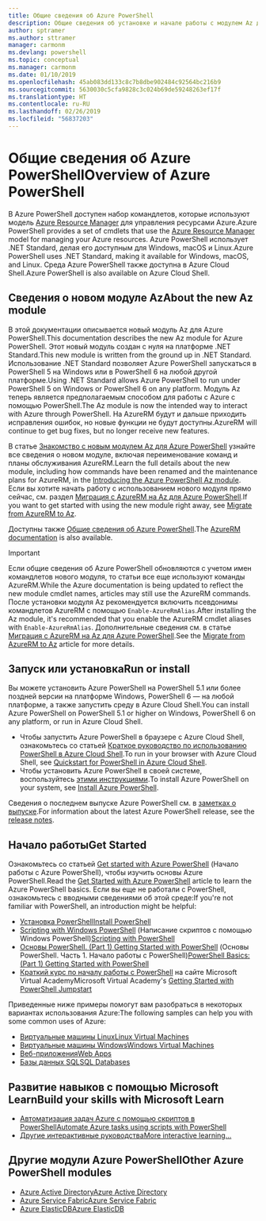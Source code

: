 ```yaml
---
title: Общие сведения об Azure PowerShell
description: Общие сведения об установке и начале работы с модулем Az для Azure PowerShell.
author: sptramer
ms.author: sttramer
manager: carmonm
ms.devlang: powershell
ms.topic: conceptual
ms.manager: carmonm
ms.date: 01/10/2019
ms.openlocfilehash: 45ab083dd133c8c7b8dbe902484c92564bc216b9
ms.sourcegitcommit: 5630030c5cfa9828c3c024b69de59248263ef17f
ms.translationtype: HT
ms.contentlocale: ru-RU
ms.lasthandoff: 02/26/2019
ms.locfileid: "56837203"
---
```

# <a name="overview-of-azure-powershell"></a><span data-ttu-id="46b9c-103">Общие сведения об Azure PowerShell</span><span class="sxs-lookup"><span data-stu-id="46b9c-103">Overview of Azure PowerShell</span></span>

<span data-ttu-id="46b9c-104">В Azure PowerShell доступен набор командлетов, которые используют модель [Azure Resource Manager](/azure/azure-resource-manager/resource-group-overview) для управления ресурсами Azure.</span><span class="sxs-lookup"><span data-stu-id="46b9c-104">Azure PowerShell provides a set of cmdlets that use the [Azure Resource Manager](/azure/azure-resource-manager/resource-group-overview) model for managing your Azure resources.</span></span> <span data-ttu-id="46b9c-105">Azure PowerShell использует .NET Standard, делая его доступным для Windows, macOS и Linux.</span><span class="sxs-lookup"><span data-stu-id="46b9c-105">Azure PowerShell uses .NET Standard, making it available for Windows, macOS, and Linux.</span></span>
<span data-ttu-id="46b9c-106">Среда Azure PowerShell также доступна в Azure Cloud Shell.</span><span class="sxs-lookup"><span data-stu-id="46b9c-106">Azure PowerShell is also available on Azure Cloud Shell.</span></span>

## <a name="about-the-new-az-module"></a><span data-ttu-id="46b9c-107">Сведения о новом модуле Az</span><span class="sxs-lookup"><span data-stu-id="46b9c-107">About the new Az module</span></span>

<span data-ttu-id="46b9c-108">В этой документации описывается новый модуль Az для Azure PowerShell.</span><span class="sxs-lookup"><span data-stu-id="46b9c-108">This documentation describes the new Az module for Azure PowerShell.</span></span> <span data-ttu-id="46b9c-109">Этот новый модуль создан с нуля на платформе .NET Standard.</span><span class="sxs-lookup"><span data-stu-id="46b9c-109">This new module is written from the ground up in .NET Standard.</span></span> <span data-ttu-id="46b9c-110">Использование .NET Standard позволяет Azure PowerShell запускаться в PowerShell 5 на Windows или в PowerShell 6 на любой другой платформе.</span><span class="sxs-lookup"><span data-stu-id="46b9c-110">Using .NET Standard allows Azure PowerShell to run under PowerShell 5 on Windows or PowerShell 6 on any platform.</span></span> <span data-ttu-id="46b9c-111">Модуль Az теперь является предполагаемым способом для работы с Azure с помощью PowerShell.</span><span class="sxs-lookup"><span data-stu-id="46b9c-111">The Az module is now the intended way to interact with Azure through PowerShell.</span></span>
<span data-ttu-id="46b9c-112">На AzureRM будут и дальше приходить исправления ошибок, но новые функции не будут доступны.</span><span class="sxs-lookup"><span data-stu-id="46b9c-112">AzureRM will continue to get bug fixes, but no longer receive new features.</span></span>

<span data-ttu-id="46b9c-113">В статье [Знакомство с новым модулем Az для Azure PowerShell](new-azureps-module-az.md) узнайте все сведения о новом модуле, включая переименование команд и планы обслуживания AzureRM.</span><span class="sxs-lookup"><span data-stu-id="46b9c-113">Learn the full details about the new module, including how commands have been renamed and the maintenance plans for AzureRM, in the [Introducing the Azure PowerShell Az module](new-azureps-module-az.md).</span></span> <span data-ttu-id="46b9c-114">Если вы хотите начать работу с использованием нового модуля прямо сейчас, см. раздел [Миграция с AzureRM на Az для Azure PowerShell](migrate-from-azurerm-to-az.md).</span><span class="sxs-lookup"><span data-stu-id="46b9c-114">If you want to get started with using the new module right away, see [Migrate from AzureRM to Az](migrate-from-azurerm-to-az.md).</span></span>

<span data-ttu-id="46b9c-115">Доступны также [Общие сведения об Azure PowerShell](/powershell/azure/azurerm).</span><span class="sxs-lookup"><span data-stu-id="46b9c-115">The [AzureRM documentation](/powershell/azure/azurerm) is also available.</span></span>

> [!IMPORTANT]
>
> <span data-ttu-id="46b9c-116">Если общие сведения об Azure PowerShell обновляются с учетом имен командлетов нового модуля, то статьи все еще используют команды AzureRM.</span><span class="sxs-lookup"><span data-stu-id="46b9c-116">While the Azure documentation is being updated to reflect the new module cmdlet names, articles may still use the AzureRM commands.</span></span> <span data-ttu-id="46b9c-117">После установки модуля Az рекомендуется включить псевдонимы командлетов AzureRM с помощью `Enable-AzureRmAlias`.</span><span class="sxs-lookup"><span data-stu-id="46b9c-117">After installing the Az module, it's recommended that you enable the AzureRM cmdlet aliases with `Enable-AzureRmAlias`.</span></span> <span data-ttu-id="46b9c-118">Дополнительные сведения см. в статье [Миграция с AzureRM на Az для Azure PowerShell](migrate-from-azurerm-to-az.md).</span><span class="sxs-lookup"><span data-stu-id="46b9c-118">See the [Migrate from AzureRM to Az](migrate-from-azurerm-to-az.md) article for more details.</span></span>

## <a name="run-or-install"></a><span data-ttu-id="46b9c-119">Запуск или установка</span><span class="sxs-lookup"><span data-stu-id="46b9c-119">Run or install</span></span>

<span data-ttu-id="46b9c-120">Вы можете установить Azure PowerShell на PowerShell 5.1 или более поздней версии на платформе Windows, PowerShell 6 — на любой платформе, а также запустить среду в Azure Cloud Shell.</span><span class="sxs-lookup"><span data-stu-id="46b9c-120">You can install Azure PowerShell on PowerShell 5.1 or higher on Windows, PowerShell 6 on any platform, or run in Azure Cloud Shell.</span></span>

* <span data-ttu-id="46b9c-121">Чтобы запустить Azure PowerShell в браузере с Azure Cloud Shell, ознакомьтесь со статьей [Краткое руководство по использованию PowerShell в Azure Cloud Shell](/azure/cloud-shell/quickstart-powershell).</span><span class="sxs-lookup"><span data-stu-id="46b9c-121">To run in your browser with Azure Cloud Shell, see [Quickstart for PowerShell in Azure Cloud Shell](/azure/cloud-shell/quickstart-powershell).</span></span>
* <span data-ttu-id="46b9c-122">Чтобы установить Azure PowerShell в своей системе, воспользуйтесь [этими инструкциями](install-az-ps.md).</span><span class="sxs-lookup"><span data-stu-id="46b9c-122">To install Azure PowerShell on your system, see [Install Azure PowerShell](install-az-ps.md).</span></span>

<span data-ttu-id="46b9c-123">Сведения о последнем выпуске Azure PowerShell см. в [заметках о выпуске](release-notes-azureps.md).</span><span class="sxs-lookup"><span data-stu-id="46b9c-123">For information about the latest Azure PowerShell release, see the [release notes](release-notes-azureps.md).</span></span>

## <a name="get-started"></a><span data-ttu-id="46b9c-124">Начало работы</span><span class="sxs-lookup"><span data-stu-id="46b9c-124">Get Started</span></span>

<span data-ttu-id="46b9c-125">Ознакомьтесь со статьей [Get started with Azure PowerShell](get-started-azureps.md) (Начало работы с Azure PowerShell), чтобы изучить основы Azure PowerShell.</span><span class="sxs-lookup"><span data-stu-id="46b9c-125">Read the [Get Started with Azure PowerShell](get-started-azureps.md) article to learn the Azure PowerShell basics.</span></span> <span data-ttu-id="46b9c-126">Если вы еще не работали с PowerShell, ознакомьтесь с вводными сведениями об этой среде:</span><span class="sxs-lookup"><span data-stu-id="46b9c-126">If you're not familiar with PowerShell, an introduction might be helpful:</span></span>

* [<span data-ttu-id="46b9c-127">Установка PowerShell</span><span class="sxs-lookup"><span data-stu-id="46b9c-127">Install PowerShell</span></span>](/powershell/scripting/install/installing-powershell)
* <span data-ttu-id="46b9c-128">[Scripting with Windows PowerShell](/powershell/scripting/powershell-scripting) (Написание скриптов с помощью Windows PowerShell)</span><span class="sxs-lookup"><span data-stu-id="46b9c-128">[Scripting with PowerShell](/powershell/scripting/powershell-scripting)</span></span>
* <span data-ttu-id="46b9c-129">[Основы PowerShell. (Part 1) Getting Started with PowerShell](https://channel9.msdn.com/Blogs/Taste-of-Premier/PowerShellBasicsPart1) (Основы PowerShell. Часть 1. Начало работы с PowerShell)</span><span class="sxs-lookup"><span data-stu-id="46b9c-129">[PowerShell Basics: (Part 1) Getting Started with PowerShell](https://channel9.msdn.com/Blogs/Taste-of-Premier/PowerShellBasicsPart1)</span></span>
* <span data-ttu-id="46b9c-130">[Краткий курс по началу работы с PowerShell](https://mva.microsoft.com/liveevents/powershell-jumpstart) на сайте Microsoft Virtual Academy</span><span class="sxs-lookup"><span data-stu-id="46b9c-130">Microsoft Virtual Academy's [Getting Started with PowerShell Jumpstart](https://mva.microsoft.com/liveevents/powershell-jumpstart)</span></span>

<span data-ttu-id="46b9c-131">Приведенные ниже примеры помогут вам разобраться в некоторых вариантах использования Azure:</span><span class="sxs-lookup"><span data-stu-id="46b9c-131">The following samples can help you with some common uses of Azure:</span></span>

* [<span data-ttu-id="46b9c-132">Виртуальные машины Linux</span><span class="sxs-lookup"><span data-stu-id="46b9c-132">Linux Virtual Machines</span></span>](/azure/virtual-machines/virtual-machines-linux-powershell-samples?toc=/powershell/azure/toc.json)
* [<span data-ttu-id="46b9c-133">Виртуальные машины Windows</span><span class="sxs-lookup"><span data-stu-id="46b9c-133">Windows Virtual Machines</span></span>](/azure/virtual-machines/virtual-machines-windows-powershell-samples?toc=/powershell/azure/toc.json)
* [<span data-ttu-id="46b9c-134">Веб-приложения</span><span class="sxs-lookup"><span data-stu-id="46b9c-134">Web Apps</span></span>](/azure/app-service-web/app-service-powershell-samples?toc=/powershell/azure/toc.json)
* [<span data-ttu-id="46b9c-135">Базы данных SQL</span><span class="sxs-lookup"><span data-stu-id="46b9c-135">SQL Databases</span></span>](/azure/sql-database/sql-database-powershell-samples?toc=/powershell/azure/toc.json)

## <a name="build-your-skills-with-microsoft-learn"></a><span data-ttu-id="46b9c-136">Развитие навыков с помощью Microsoft Learn</span><span class="sxs-lookup"><span data-stu-id="46b9c-136">Build your skills with Microsoft Learn</span></span>

- [<span data-ttu-id="46b9c-137">Автоматизация задач Azure с помощью скриптов в PowerShell</span><span class="sxs-lookup"><span data-stu-id="46b9c-137">Automate Azure tasks using scripts with PowerShell</span></span>](/learn/modules/automate-azure-tasks-with-powershell/)
- [<span data-ttu-id="46b9c-138">Другие интерактивные руководства</span><span class="sxs-lookup"><span data-stu-id="46b9c-138">More interactive learning...</span></span>](/learn/browse/?term=powershell)

## <a name="other-azure-powershell-modules"></a><span data-ttu-id="46b9c-139">Другие модули Azure PowerShell</span><span class="sxs-lookup"><span data-stu-id="46b9c-139">Other Azure PowerShell modules</span></span>

* [<span data-ttu-id="46b9c-140">Azure Active Directory</span><span class="sxs-lookup"><span data-stu-id="46b9c-140">Azure Active Directory</span></span>](/powershell/azure/active-directory/)
* [<span data-ttu-id="46b9c-141">Azure Service Fabric</span><span class="sxs-lookup"><span data-stu-id="46b9c-141">Azure Service Fabric</span></span>](/powershell/azure/service-fabric/)
* [<span data-ttu-id="46b9c-142">Azure ElasticDB</span><span class="sxs-lookup"><span data-stu-id="46b9c-142">Azure ElasticDB</span></span>](/powershell/azure/elasticdbjobs/)
